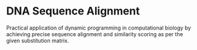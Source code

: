 # DNA Sequence Alignment
Practical application of dynamic programming in computational biology by achieving precise sequence alignment and similarity scoring as per the given substitution matrix.
